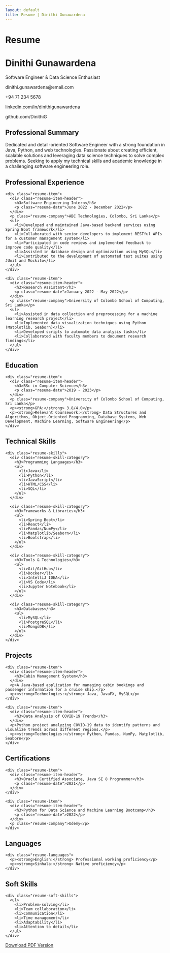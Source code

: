 ```yaml
---
layout: default
title: Resume | Dinithi Gunawardena
---
```


# Resume

<div class="resume-container">
  <div class="resume-header">
    <h1>Dinithi Gunawardena</h1>
    <p>Software Engineer & Data Science Enthusiast</p>
    <div class="resume-contact">
      <p><i class="fas fa-envelope"></i> dinithi.gunawardena@email.com</p>
      <p><i class="fas fa-phone"></i> +94 71 234 5678</p>
      <p><i class="fab fa-linkedin"></i> linkedin.com/in/dinithigunawardena</p>
      <p><i class="fab fa-github"></i> github.com/DinithiG</p>
    </div>
  </div>

  <div class="resume-section">
    <h2><i class="fas fa-user"></i> Professional Summary</h2>
    <p>Dedicated and detail-oriented Software Engineer with a strong foundation in Java, Python, and web technologies. Passionate about creating efficient, scalable solutions and leveraging data science techniques to solve complex problems. Seeking to apply my technical skills and academic knowledge in a challenging software engineering role.</p>
  </div>

  <div class="resume-section">
    <h2><i class="fas fa-briefcase"></i> Professional Experience</h2>
    
    <div class="resume-item">
      <div class="resume-item-header">
        <h3>Software Engineering Intern</h3>
        <p class="resume-date">June 2022 - December 2022</p>
      </div>
      <p class="resume-company">ABC Technologies, Colombo, Sri Lanka</p>
      <ul>
        <li>Developed and maintained Java-based backend services using Spring Boot framework</li>
        <li>Collaborated with senior developers to implement RESTful APIs for a customer management system</li>
        <li>Participated in code reviews and implemented feedback to improve code quality</li>
        <li>Assisted in database design and optimization using MySQL</li>
        <li>Contributed to the development of automated test suites using JUnit and Mockito</li>
      </ul>
    </div>
    
    <div class="resume-item">
      <div class="resume-item-header">
        <h3>Research Assistant</h3>
        <p class="resume-date">January 2022 - May 2022</p>
      </div>
      <p class="resume-company">University of Colombo School of Computing, Sri Lanka</p>
      <ul>
        <li>Assisted in data collection and preprocessing for a machine learning research project</li>
        <li>Implemented data visualization techniques using Python (Matplotlib, Seaborn)</li>
        <li>Developed scripts to automate data analysis tasks</li>
        <li>Collaborated with faculty members to document research findings</li>
      </ul>
    </div>
  </div>

  <div class="resume-section">
    <h2><i class="fas fa-graduation-cap"></i> Education</h2>
    
    <div class="resume-item">
      <div class="resume-item-header">
        <h3>BSc in Computer Science</h3>
        <p class="resume-date">2019 - 2023</p>
      </div>
      <p class="resume-company">University of Colombo School of Computing, Sri Lanka</p>
      <p><strong>GPA:</strong> 3.8/4.0</p>
      <p><strong>Relevant Coursework:</strong> Data Structures and Algorithms, Object-Oriented Programming, Database Systems, Web Development, Machine Learning, Software Engineering</p>
    </div>
  </div>

  <div class="resume-section">
    <h2><i class="fas fa-laptop-code"></i> Technical Skills</h2>
    
    <div class="resume-skills">
      <div class="resume-skill-category">
        <h3>Programming Languages</h3>
        <ul>
          <li>Java</li>
          <li>Python</li>
          <li>JavaScript</li>
          <li>HTML/CSS</li>
          <li>SQL</li>
        </ul>
      </div>
      
      <div class="resume-skill-category">
        <h3>Frameworks & Libraries</h3>
        <ul>
          <li>Spring Boot</li>
          <li>React</li>
          <li>Pandas/NumPy</li>
          <li>Matplotlib/Seaborn</li>
          <li>Bootstrap</li>
        </ul>
      </div>
      
      <div class="resume-skill-category">
        <h3>Tools & Technologies</h3>
        <ul>
          <li>Git/GitHub</li>
          <li>Docker</li>
          <li>IntelliJ IDEA</li>
          <li>VS Code</li>
          <li>Jupyter Notebook</li>
        </ul>
      </div>
      
      <div class="resume-skill-category">
        <h3>Databases</h3>
        <ul>
          <li>MySQL</li>
          <li>PostgreSQL</li>
          <li>MongoDB</li>
        </ul>
      </div>
    </div>
  </div>

  <div class="resume-section">
    <h2><i class="fas fa-project-diagram"></i> Projects</h2>
    
    <div class="resume-item">
      <div class="resume-item-header">
        <h3>Cabin Management System</h3>
      </div>
      <p>A Java-based application for managing cabin bookings and passenger information for a cruise ship.</p>
      <p><strong>Technologies:</strong> Java, JavaFX, MySQL</p>
    </div>
    
    <div class="resume-item">
      <div class="resume-item-header">
        <h3>Data Analysis of COVID-19 Trends</h3>
      </div>
      <p>Python project analyzing COVID-19 data to identify patterns and visualize trends across different regions.</p>
      <p><strong>Technologies:</strong> Python, Pandas, NumPy, Matplotlib, Seaborn</p>
    </div>
  </div>

  <div class="resume-section">
    <h2><i class="fas fa-certificate"></i> Certifications</h2>
    
    <div class="resume-item">
      <div class="resume-item-header">
        <h3>Oracle Certified Associate, Java SE 8 Programmer</h3>
        <p class="resume-date">2021</p>
      </div>
    </div>
    
    <div class="resume-item">
      <div class="resume-item-header">
        <h3>Python for Data Science and Machine Learning Bootcamp</h3>
        <p class="resume-date">2022</p>
      </div>
      <p class="resume-company">Udemy</p>
    </div>
  </div>

  <div class="resume-section">
    <h2><i class="fas fa-language"></i> Languages</h2>
    
    <div class="resume-languages">
      <p><strong>English:</strong> Professional working proficiency</p>
      <p><strong>Sinhala:</strong> Native proficiency</p>
    </div>
  </div>

  <div class="resume-section">
    <h2><i class="fas fa-users"></i> Soft Skills</h2>
    
    <div class="resume-soft-skills">
      <ul>
        <li>Problem-solving</li>
        <li>Team collaboration</li>
        <li>Communication</li>
        <li>Time management</li>
        <li>Adaptability</li>
        <li>Attention to detail</li>
      </ul>
    </div>
  </div>

  <div class="resume-download">
    <a href="/CV_ DinithiGunawardena.pdf" class="btn" target="_blank"><i class="fas fa-download"></i> Download PDF Version</a>
  </div>
</div>